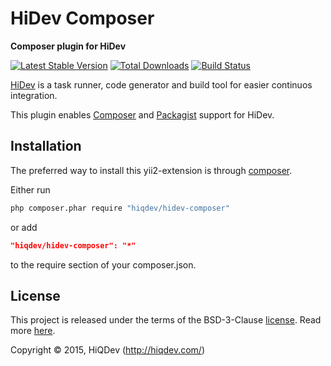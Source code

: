 HiDev Composer
==============

**Composer plugin for HiDev**

[![Latest Stable Version](https://poser.pugx.org/hiqdev/hidev-composer/v/stable)](https://packagist.org/packages/hiqdev/hidev-composer)
[![Total Downloads](https://poser.pugx.org/hiqdev/hidev-composer/downloads)](https://packagist.org/packages/hiqdev/hidev-composer)
[![Build Status](https://img.shields.io/travis/hiqdev/hidev-composer.svg)](https://travis-ci.org/hiqdev/hidev-composer)

[HiDev](https://github.com/hiqdev/hidev) is a task runner, code generator and build tool for easier continuos integration.

This plugin enables [Composer](https://getcomposer.org/) and [Packagist](https://packagist.org/) support for HiDev.

## Installation

The preferred way to install this yii2-extension is through [composer](http://getcomposer.org/download/).

Either run

```sh
php composer.phar require "hiqdev/hidev-composer"
```

or add

```json
"hiqdev/hidev-composer": "*"
```

to the require section of your composer.json.

## License

This project is released under the terms of the BSD-3-Clause [license](LICENSE).
Read more [here](http://choosealicense.com/licenses/bsd-3-clause).

Copyright © 2015, HiQDev (http://hiqdev.com/)
